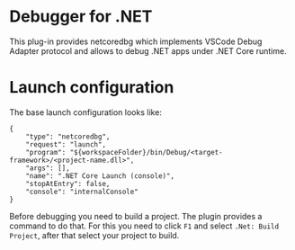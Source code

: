 # Debugger for .NET
This plug-in provides netcoredbg which implements VSCode Debug Adapter protocol and allows to debug .NET apps under .NET Core runtime.

# Launch configuration
The base launch configuration looks like:
```gson
{
    "type": "netcoredbg",
    "request": "launch",
    "program": "${workspaceFolder}/bin/Debug/<target-framework>/<project-name.dll>",
    "args": [],
    "name": ".NET Core Launch (console)",
    "stopAtEntry": false,
    "console": "internalConsole"
}
```
Before debugging you need to build a project. 
The plugin provides a command to do that. For this you need to click `F1` and select `.Net: Build Project`, after that select your project to build.



